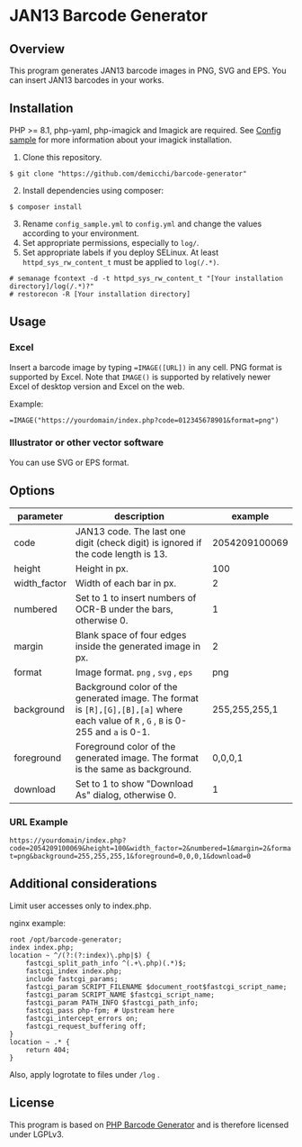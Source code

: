 # JAN13 Barcode Generator
## Overview
This program generates JAN13 barcode images in PNG, SVG and EPS. You can insert JAN13 barcodes in your works.

## Installation
PHP >= 8.1, php-yaml, php-imagick and Imagick are required. See [Config sample](config/config_sample.yml) 
for more information about your imagick installation.

1. Clone this repository.
```
$ git clone "https://github.com/demicchi/barcode-generator"
```
2. Install dependencies using composer:
```
$ composer install
```
3. Rename `config_sample.yml` to `config.yml` and change the values according to your environment.
4. Set appropriate permissions, especially to `log/`.
5. Set appropriate labels if you deploy SELinux. At least `httpd_sys_rw_content_t` must be applied to `log(/.*)`.
```
# semanage fcontext -d -t httpd_sys_rw_content_t "[Your installation directory]/log(/.*)?"
# restorecon -R [Your installation directory]
```

## Usage
### Excel
Insert a barcode image by typing `=IMAGE([URL])` in any cell. PNG format is supported by Excel. Note that `IMAGE()` is 
supported by relatively newer Excel of desktop version and Excel on the web.

Example:
```
=IMAGE("https://yourdomain/index.php?code=012345678901&format=png")
```

### Illustrator or other vector software
You can use SVG or EPS format.

## Options

| parameter    | description                                                                                                                           | example       |
|--------------|---------------------------------------------------------------------------------------------------------------------------------------|---------------|
| code         | JAN13 code. The last one digit (check digit) is ignored if the code length is 13.                                                     | 2054209100069 |
| height       | Height in px.                                                                                                                         | 100           |
| width_factor | Width of each bar in px.                                                                                                              | 2             |
| numbered     | Set to 1 to insert numbers of OCR-B under the bars, otherwise 0.                                                                      | 1             |
| margin       | Blank space of four edges inside the generated image in px.                                                                           | 2             |
| format       | Image format. `png` , `svg` , `eps`                                                                                                   | png           |
| background   | Background color of the generated image. The format is `[R],[G],[B],[a]` where each value of `R` , `G` , `B` is 0-255 and `a` is 0-1. | 255,255,255,1 |
| foreground   | Foreground color of the generated image. The format is the same as background.                                                        | 0,0,0,1       |
| download     | Set to 1 to show "Download As" dialog, otherwise 0.                                                                                   | 1             |

### URL Example
`https://yourdomain/index.php?code=2054209100069&height=100&width_factor=2&numbered=1&margin=2&format=png&background=255,255,255,1&foreground=0,0,0,1&download=0`

## Additional considerations
Limit user accesses only to index.php.

nginx example:
```
root /opt/barcode-generator;
index index.php;
location ~ ^/(?:(?:index)\.php|$) {
    fastcgi_split_path_info ^(.+\.php)(.*)$;
    fastcgi_index index.php;
    include fastcgi_params;
    fastcgi_param SCRIPT_FILENAME $document_root$fastcgi_script_name;
    fastcgi_param SCRIPT_NAME $fastcgi_script_name;
    fastcgi_param PATH_INFO $fastcgi_path_info;
    fastcgi_pass php-fpm; # Upstream here
    fastcgi_intercept_errors on;
    fastcgi_request_buffering off;
}
location ~ .* {
    return 404;
}
```

Also, apply logrotate to files under `/log` .


## License
This program is based on [PHP Barcode Generator](https://github.com/picqer/php-barcode-generator) 
and is therefore licensed under LGPLv3.



